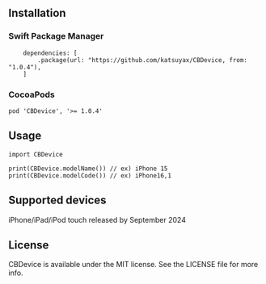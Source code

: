 ## Installation

### Swift Package Manager

```
    dependencies: [
        .package(url: "https://github.com/katsuyax/CBDevice, from: "1.0.4"),
    ]
```

### CocoaPods

```
pod 'CBDevice', '>= 1.0.4'
```

## Usage

```
import CBDevice

print(CBDevice.modelName()) // ex) iPhone 15
print(CBDevice.modelCode()) // ex) iPhone16,1
```

## Supported devices

iPhone/iPad/iPod touch released by September 2024

## License

CBDevice is available under the MIT license. See the LICENSE file for more info.

